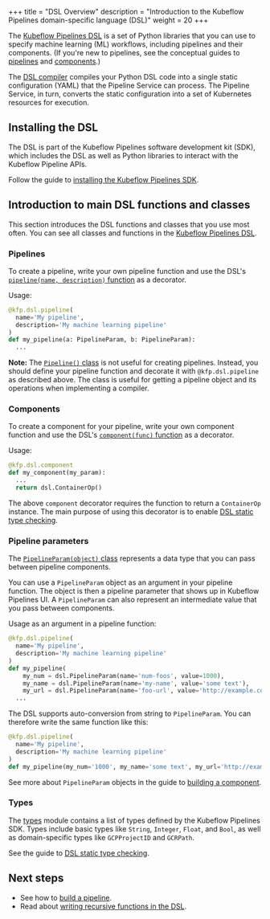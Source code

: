 +++
title = "DSL Overview"
description = "Introduction to the Kubeflow Pipelines domain-specific language (DSL)"
weight = 20
+++

The
[Kubeflow Pipelines DSL](https://github.com/kubeflow/pipelines/tree/master/sdk/python/kfp/dsl)
is a set of Python libraries that you can use to specify machine learning (ML)
workflows, including pipelines and their components. (If you're new to
pipelines, see the conceptual guides to [pipelines](/docs/pipelines/concepts/pipeline/)
and [components](/docs/pipelines/concepts/component/).)

The
[DSL compiler](https://github.com/kubeflow/pipelines/tree/master/sdk/python/kfp/compiler)
compiles your Python DSL code into a single static configuration (YAML)
that the Pipeline Service can process. The Pipeline Service, in turn, converts
the static configuration into a set of Kubernetes resources for execution.

## Installing the DSL

The DSL is part of the Kubeflow Pipelines software development kit (SDK),
which includes the DSL as well as Python libraries to interact with the Kubeflow
Pipeline APIs.

Follow the guide to 
[installing the Kubeflow Pipelines SDK](/docs/pipelines/sdk/install-sdk/).

## Introduction to main DSL functions and classes

This section introduces the DSL functions and classes that you use most often.
You can see all classes and functions in the
[Kubeflow Pipelines DSL](https://github.com/kubeflow/pipelines/tree/master/sdk/python/kfp/dsl).

### Pipelines

To create a pipeline, write your own pipeline function and use the DSL's
[`pipeline(name, description)` function](https://github.com/kubeflow/pipelines/blob/master/sdk/python/kfp/dsl/_pipeline.py)
as a decorator.

Usage:

```python
@kfp.dsl.pipeline(
  name='My pipeline',
  description='My machine learning pipeline'
)
def my_pipeline(a: PipelineParam, b: PipelineParam):
  ...
```

**Note:** The
[`Pipeline()` class](https://github.com/kubeflow/pipelines/blob/master/sdk/python/kfp/dsl/_pipeline.py)
is not useful for creating pipelines. Instead, you should define your pipeline
function and decorate it with `@kfp.dsl.pipeline` as described above. The class
is useful for getting a pipeline object and its operations when implementing a 
compiler.

### Components

To create a component for your pipeline, write your own component function and
use the DSL's
[`component(func)` function](https://github.com/kubeflow/pipelines/blob/master/sdk/python/kfp/dsl/_component.py)
as a decorator.

Usage:

```python
@kfp.dsl.component
def my_component(my_param):
  ...
  return dsl.ContainerOp()
```

The above `component` decorator requires the function to return a `ContainerOp` 
instance. The main purpose of using this decorator is to enable 
[DSL static type checking](/docs/pipelines/sdk/static-type-checking).

### Pipeline parameters

The
[`PipelineParam(object)` class](https://github.com/kubeflow/pipelines/blob/master/sdk/python/kfp/dsl/_pipeline_param.py)
represents a data type that you can pass between pipeline components.

You can use a `PipelineParam` object as an argument in your pipeline function.
The object is then a pipeline parameter that shows up in Kubeflow Pipelines UI.
A `PipelineParam` can also represent an intermediate value that you pass between 
components.

Usage as an argument in a pipeline function:

```python
@kfp.dsl.pipeline(
  name='My pipeline',
  description='My machine learning pipeline'
)
def my_pipeline(
    my_num = dsl.PipelineParam(name='num-foos', value=1000),
    my_name = dsl.PipelineParam(name='my-name', value='some text'),
    my_url = dsl.PipelineParam(name='foo-url', value='http://example.com')):
  ...
```

The DSL supports auto-conversion from string to `PipelineParam`. You can
therefore write the same function like this:

```python
@kfp.dsl.pipeline(
  name='My pipeline',
  description='My machine learning pipeline'
)
def my_pipeline(my_num='1000', my_name='some text', my_url='http://example.com')
```

See more about `PipelineParam` objects in the guide to [building a 
component](/docs/pipelines/sdk/build-component/#create-a-python-class-for-your-component).

### Types

The
[types](https://github.com/kubeflow/pipelines/blob/master/sdk/python/kfp/dsl/types.py)
module contains a list of types defined by the Kubeflow Pipelines SDK. Types
include basic types like `String`, `Integer`, `Float`, and `Bool`, as well as
domain-specific types like `GCPProjectID` and `GCRPath`.

See the guide to 
[DSL static type checking](/docs/pipelines/sdk/static-type-checking).

## Next steps

* See how to
  [build a pipeline](/docs/pipelines/sdk/build-component/#create-a-python-class-for-your-component).
* Read about [writing recursive functions in the 
  DSL](/docs/pipelines/sdk/dsl-recursion).
